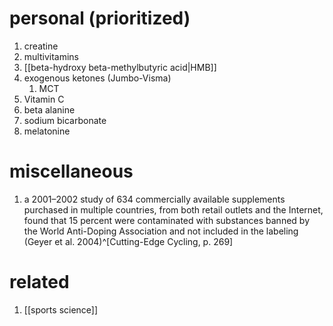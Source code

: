 # personal (prioritized)
1. creatine
2. multivitamins
3. [[beta-hydroxy beta-methylbutyric acid|HMB]]
4. exogenous ketones (Jumbo-Visma)
	1. MCT
5. Vitamin C
6. beta alanine
7. sodium bicarbonate
8. melatonine

# miscellaneous
1. a 2001–2002 study of 634 commercially available supplements purchased in multiple countries, from both retail outlets and the Internet, found that 15 percent were contaminated with substances banned by the World Anti-Doping Association and not included in the labeling (Geyer et al. 2004)^[Cutting-Edge Cycling, p. 269]

# related
1. [[sports science]]